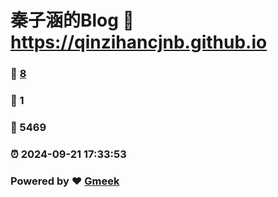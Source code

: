 # 秦子涵的Blog :link: https://qinzihancjnb.github.io 
### :page_facing_up: [8](https://qinzihancjnb.github.io/tag.html) 
### :speech_balloon: 1 
### :hibiscus: 5469 
### :alarm_clock: 2024-09-21 17:33:53 
### Powered by :heart: [Gmeek](https://github.com/Meekdai/Gmeek)
